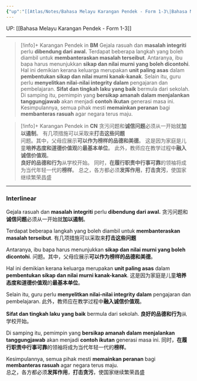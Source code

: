 ```yaml
---
{"up":"[[Atlas/Notes/Bahasa Melayu Karangan Pendek - Form 1-3\|Bahasa Melayu Karangan Pendek - Form 1-3]]","dg-publish":true,"permalink":"/atlas/notes/form-3-karangan-pendek-tema-06-langkah-membanteras-rasuah/","dgPassFrontmatter":true}
---
```


UP: [[Bahasa Melayu Karangan Pendek - Form 1-3]]

---

> [!info]+ Karangan Pendek in **BM**
Gejala rasuah dan **masalah integriti** perlu **dibendung dari awal.**
Terdapat beberapa langkah yang boleh diambil untuk **membanteraskan masalah terseibut**. 
Antaranya, ibu bapa harus menunjukkan **sikap dan nilai murni yang boleh dicontohi**. 
Hal ini demikian kerana keluarga merupakan **unit paling asas** dalam **pembentukan sikap dan nilai murni kanak-kanak**. 
Selain itu, guru perlu **menyelitkan nilai-nilai integrity dalam** pengajaran dan pembelajaran. 
**Sifat dan tingkah laku yang baik** bermula dari sekolah. 
Di samping itu, pemimpin yang **bersikap amanah dalam menjalankan tanggungjawab** akan menjadi **contoh ikutan** generasi masa ini. 
Kesimpulannya, semua pihak mesti **memainkan peranan** bagi **membanteras rasuah** agar negara terus maju.   

> [!info]+ Karangan Pendek in **CN**
贪污问题和**诚信问题**必须从一开始就**加以遏制**。
有几项措施可以采取来**打击这些问题**  
问题。其中，父母应展示**可以作为榜样的品德和美德**。
这是因为家庭是儿童**培养态度和道德价值观**的**最基本单位**。
此外，教师应在教学过程中**融入诚信价值观**。  
**良好的品德和行为**从学校开始。
同时，**在履行职责中行事可靠**的领袖将成为当代年轻一代的**榜样**。
总之，各方都必须**发挥作用**，**打击贪污**，使国家继续繁荣昌盛

---
### Interlinear
Gejala rasuah dan **masalah integriti** perlu **dibendung dari awal.**
贪污问题和**诚信问题**必须从一开始就**加以遏制**。

Terdapat beberapa langkah yang boleh diambil untuk **membanteraskan masalah terseibut**. 
有几项措施可以采取来**打击这些问题**  

Antaranya, ibu bapa harus menunjukkan **sikap dan nilai murni yang boleh dicontohi**. 
问题。其中，父母应展示**可以作为榜样的品德和美德**。

Hal ini demikian kerana keluarga merupakan **unit paling asas** dalam **pembentukan sikap dan nilai murni kanak-kanak**. 
这是因为家庭是儿童**培养态度和道德价值观**的**最基本单位**。

Selain itu, guru perlu **menyelitkan nilai-nilai integrity dalam** pengajaran dan pembelajaran. 
此外，教师应在教学过程中**融入诚信价值观**。  

**Sifat dan tingkah laku yang baik** bermula dari sekolah. 
**良好的品德和行为**从学校开始。

Di samping itu, pemimpin yang **bersikap amanah dalam menjalankan tanggungjawab** akan menjadi **contoh ikutan** generasi masa ini. 
同时，**在履行职责中行事可靠**的领袖将成为当代年轻一代的**榜样**。

Kesimpulannya, semua pihak mesti **memainkan peranan** bagi **membanteras rasuah** agar negara terus maju.   
总之，各方都必须**发挥作用**，**打击贪污**，使国家继续繁荣昌盛

